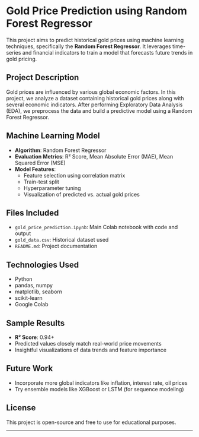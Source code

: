 
# Gold Price Prediction using Random Forest Regressor

This project aims to predict historical gold prices using machine learning techniques, specifically the **Random Forest Regressor**. It leverages time-series and financial indicators to train a model that forecasts future trends in gold pricing.

## Project Description

Gold prices are influenced by various global economic factors. In this project, we analyze a dataset containing historical gold prices along with several economic indicators. After performing Exploratory Data Analysis (EDA), we preprocess the data and build a predictive model using a Random Forest Regressor.

## Machine Learning Model

- **Algorithm**: Random Forest Regressor
- **Evaluation Metrics**: R² Score, Mean Absolute Error (MAE), Mean Squared Error (MSE)
- **Model Features**:
  - Feature selection using correlation matrix
  - Train-test split
  - Hyperparameter tuning
  - Visualization of predicted vs. actual gold prices

## Files Included

- `gold_price_prediction.ipynb`: Main Colab notebook with code and output
- `gold_data.csv`: Historical dataset used
- `README.md`: Project documentation

## Technologies Used

- Python
- pandas, numpy
- matplotlib, seaborn
- scikit-learn
- Google Colab

## Sample Results

- **R² Score**: 0.94+
- Predicted values closely match real-world price movements
- Insightful visualizations of data trends and feature importance

## Future Work

- Incorporate more global indicators like inflation, interest rate, oil prices
- Try ensemble models like XGBoost or LSTM (for sequence modeling)

## License

This project is open-source and free to use for educational purposes.

---

